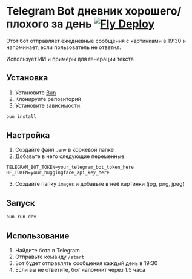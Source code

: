 # Telegram Bot дневник хорошего/плохого за день [![Fly Deploy](https://github.com/o-maan/psyfroggybot/actions/workflows/fly-deploy.yml/badge.svg)](https://github.com/o-maan/psyfroggybot/actions/workflows/fly-deploy.yml)

Этот бот отправляет ежедневные сообщения с картинками в 19:30 и напоминает, если пользователь не ответил.

Использует ИИ и примеры для генерации текста

## Установка

1. Установите [Bun](https://bun.sh)
2. Клонируйте репозиторий
3. Установите зависимости:

```bash
bun install
```

## Настройка

1. Создайте файл `.env` в корневой папке
2. Добавьте в него следующие переменные:

```
TELEGRAM_BOT_TOKEN=your_telegram_bot_token_here
HF_TOKEN=your_huggingface_api_key_here
```

3. Создайте папку `images` и добавьте в неё картинки (jpg, png, jpeg)

## Запуск

```bash
bun run dev
```

## Использование

1. Найдите бота в Telegram
2. Отправьте команду `/start`
3. Бот будет отправлять сообщения каждый день в 19:30
4. Если вы не ответите, бот напомнит через 1.5 часа
